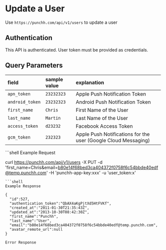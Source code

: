 # Update a User

<p>Use <code>https://punchh.com/api/v1/users</code> to update a user</p>
<h2><a aria-hidden="true" href="#authentication" class="anchor" id="user-content-authentication"><span class="octicon octicon-link"></span></a>Authentication</h2>
<p>This API is authenticated. User token must be provided as credentials.</p>
<h2>
  <a aria-hidden="true" href="#query-parameters" class="anchor" id="user-content-query-parameters"><span class="octicon octicon-link"></span></a>Query Parameters
</h2>
<table>
  <thead>
    <tr>
      <th align="left"><strong>field</strong></th>
      <th align="left"><strong>sample value</strong></th>
      <th align="left"><strong>explanation</strong></th>
    </tr>
  </thead>
  <tbody>
    <tr>
      <td align="left"><code>apn_token</code></td>
      <td align="left"><code>23232323</code></td>
      <td align="left">Apple Push Notification Token</td>
    </tr>
    <tr>
      <td align="left"><code>android_token</code></td>
      <td align="left"><code>23232323</code></td>
      <td align="left">Android Push Notification Token</td>
    </tr>
    <tr>
      <td align="left"><code>first_name</code></td>
      <td align="left"><code>Chris</code></td>
      <td align="left">First Name of the User</td>
    </tr>
    <tr>
      <td align="left"><code>last_name</code></td>
      <td align="left"><code>Martin</code></td>
      <td align="left">Last Name of the User</td>
    </tr>
    <tr>
      <td align="left"><code>access_token</code></td>
      <td align="left"><code>d23232</code></td>
      <td align="left">Facebook Access Token</td>
    </tr>
    <tr>
      <td align="left"><code>gcm_token</code></td>
      <td align="left"><code>232323</code></td>
      <td align="left">Apple Push Notifications for the user (Google Cloud Messaging)</td>
    </tr>
  </tbody>
</table>
```shell
Example Request

curl https://punchh.com/api/v1/users -X PUT -d 'first_name=Chris&email=b80e14f68bed3ca404372f0758f6c54bbde40edf@temp.punchh.com' -H 'punchh-app-key:xxx' -u 'user_token:x'
```
```shell
Example Response

{
  "id":527,
  "authentication_token":"QbAX4aKgPjtXd5HtFVKf",
  "created_at":"2011-01-30T21:35:43Z",
  "updated_at":"2013-10-30T08:42:30Z",
  "first_name":"Punchh",
  "last_name":"User",
  "email":"b80e14f68bed3ca404372f0758f6c54bbde40edf@temp.punchh.com",
  "avatar_remote_url":null
}
```
```shell
Error Response
```